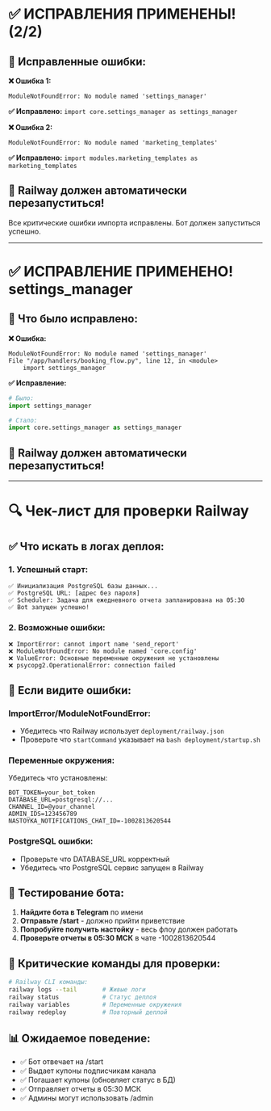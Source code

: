 # ✅ ИСПРАВЛЕНИЯ ПРИМЕНЕНЫ! (2/2)

## 🔧 Исправленные ошибки:

**❌ Ошибка 1:**
```
ModuleNotFoundError: No module named 'settings_manager'
```
**✅ Исправлено:** `import core.settings_manager as settings_manager`

**❌ Ошибка 2:**
```
ModuleNotFoundError: No module named 'marketing_templates'
```  
**✅ Исправлено:** `import modules.marketing_templates as marketing_templates`

## 🚀 Railway должен автоматически перезапуститься!

Все критические ошибки импорта исправлены. Бот должен запуститься успешно.

---

# ✅ ИСПРАВЛЕНИЕ ПРИМЕНЕНО! settings_manager

## 🔧 Что было исправлено:

**❌ Ошибка:**
```
ModuleNotFoundError: No module named 'settings_manager'
File "/app/handlers/booking_flow.py", line 12, in <module>
    import settings_manager
```

**✅ Исправление:**
```python
# Было:
import settings_manager

# Стало:  
import core.settings_manager as settings_manager
```

## 🚀 Railway должен автоматически перезапуститься!

---

# 🔍 Чек-лист для проверки Railway

## ✅ Что искать в логах деплоя:

### 1. **Успешный старт:**
```
✅ Инициализация PostgreSQL базы данных...
✅ PostgreSQL URL: [адрес без пароля]
✅ Scheduler: Задача для ежедневного отчета запланирована на 05:30
✅ Bot запущен успешно!
```

### 2. **Возможные ошибки:**
```
❌ ImportError: cannot import name 'send_report'
❌ ModuleNotFoundError: No module named 'core.config'
❌ ValueError: Основные переменные окружения не установлены
❌ psycopg2.OperationalError: connection failed
```

## 🔧 Если видите ошибки:

### ImportError/ModuleNotFoundError:
- Убедитесь что Railway использует `deployment/railway.json`
- Проверьте что `startCommand` указывает на `bash deployment/startup.sh`

### Переменные окружения:
Убедитесь что установлены:
```
BOT_TOKEN=your_bot_token
DATABASE_URL=postgresql://...
CHANNEL_ID=@your_channel
ADMIN_IDS=123456789
NASTOYKA_NOTIFICATIONS_CHAT_ID=-1002813620544
```

### PostgreSQL ошибки:
- Проверьте что DATABASE_URL корректный
- Убедитесь что PostgreSQL сервис запущен в Railway

## 📱 Тестирование бота:

1. **Найдите бота в Telegram** по имени
2. **Отправьте /start** - должно прийти приветствие
3. **Попробуйте получить настойку** - весь флоу должен работать
4. **Проверьте отчеты в 05:30 МСК** в чате -1002813620544

## 🚨 Критические команды для проверки:

```bash
# Railway CLI команды:
railway logs --tail       # Живые логи
railway status            # Статус деплоя  
railway variables         # Переменные окружения
railway redeploy          # Повторный деплой
```

## 📊 Ожидаемое поведение:

- ✅ Бот отвечает на /start
- ✅ Выдает купоны подписчикам канала
- ✅ Погашает купоны (обновляет статус в БД)
- ✅ Отправляет отчеты в 05:30 МСК
- ✅ Админы могут использовать /admin
